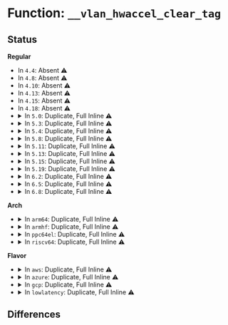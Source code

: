 # Function: <code>__vlan_hwaccel_clear_tag</code>

## Status
<b>Regular</b>
<ul>
<li>
In <code>4.4</code>: Absent ⚠️
</li>
<li>
In <code>4.8</code>: Absent ⚠️
</li>
<li>
In <code>4.10</code>: Absent ⚠️
</li>
<li>
In <code>4.13</code>: Absent ⚠️
</li>
<li>
In <code>4.15</code>: Absent ⚠️
</li>
<li>
In <code>4.18</code>: Absent ⚠️
</li>
<li>
<details>
<summary>In <code>5.0</code>: Duplicate, Full Inline ⚠️</summary>

**Collision:** Static Duplication

**Inline:** Full

**Transformation:** False

**Instances:**

```
In net/core/skbuff.c (ffffffff818a1ea5)
Location: include/linux/if_vlan.h:481
Inline: True
Inline callers:
  - net/core/skbuff.c:skb_vlan_pop
```
```
In net/core/dev.c (ffffffff818b617d)
Location: include/linux/if_vlan.h:481
Inline: True
Inline callers:
  - net/core/dev.c:__netif_receive_skb_core
  - net/core/dev.c:validate_xmit_skb
```
```
In net/core/netpoll.c (ffffffff818e7fee)
Location: include/linux/if_vlan.h:481
Inline: True
Inline callers:
  - net/core/netpoll.c:netpoll_start_xmit
```
```
In net/ipv4/ip_tunnel_core.c (ffffffff8196bce0)
Location: include/linux/if_vlan.h:481
Inline: True
Inline callers:
  - net/ipv4/ip_tunnel_core.c:__iptunnel_pull_header
```
```
In net/8021q/vlan_core.c (ffffffff819ec852)
Location: include/linux/if_vlan.h:481
Inline: True
Inline callers:
  - net/8021q/vlan_core.c:vlan_do_receive
```
</details>
</li>
<li>
<details>
<summary>In <code>5.3</code>: Duplicate, Full Inline ⚠️</summary>

**Collision:** Static Duplication

**Inline:** Full

**Transformation:** False

**Instances:**

```
In net/core/skbuff.c (ffffffff818ec885)
Location: include/linux/if_vlan.h:476
Inline: True
Inline callers:
  - net/core/skbuff.c:skb_vlan_pop
```
```
In net/core/dev.c (ffffffff819025ce)
Location: include/linux/if_vlan.h:476
Inline: True
Inline callers:
  - net/core/dev.c:__netif_receive_skb_core
  - net/core/dev.c:__netif_receive_skb_core
  - net/core/dev.c:validate_xmit_skb
```
```
In net/core/netpoll.c (ffffffff8193795f)
Location: include/linux/if_vlan.h:476
Inline: True
Inline callers:
  - net/core/netpoll.c:netpoll_start_xmit
```
```
In net/ipv4/ip_tunnel_core.c (ffffffff819d2a30)
Location: include/linux/if_vlan.h:476
Inline: True
Inline callers:
  - net/ipv4/ip_tunnel_core.c:__iptunnel_pull_header
```
```
In net/8021q/vlan_core.c (ffffffff81a5ba02)
Location: include/linux/if_vlan.h:476
Inline: True
Inline callers:
  - net/8021q/vlan_core.c:vlan_do_receive
```
</details>
</li>
<li>
<details>
<summary>In <code>5.4</code>: Duplicate, Full Inline ⚠️</summary>

**Collision:** Static Duplication

**Inline:** Full

**Transformation:** False

**Instances:**

```
In net/core/skbuff.c (ffffffff8191e9b5)
Location: include/linux/if_vlan.h:465
Inline: True
Inline callers:
  - net/core/skbuff.c:skb_vlan_pop
```
```
In net/core/dev.c (ffffffff8193480e)
Location: include/linux/if_vlan.h:465
Inline: True
Inline callers:
  - net/core/dev.c:__netif_receive_skb_core
  - net/core/dev.c:__netif_receive_skb_core
  - net/core/dev.c:validate_xmit_skb
```
```
In net/core/netpoll.c (ffffffff8196a81f)
Location: include/linux/if_vlan.h:465
Inline: True
Inline callers:
  - net/core/netpoll.c:netpoll_start_xmit
```
```
In net/ipv4/ip_tunnel_core.c (ffffffff81a095a0)
Location: include/linux/if_vlan.h:465
Inline: True
Inline callers:
  - net/ipv4/ip_tunnel_core.c:__iptunnel_pull_header
```
```
In net/8021q/vlan_core.c (ffffffff81a92632)
Location: include/linux/if_vlan.h:465
Inline: True
Inline callers:
  - net/8021q/vlan_core.c:vlan_do_receive
```
</details>
</li>
<li>
<details>
<summary>In <code>5.8</code>: Duplicate, Full Inline ⚠️</summary>

**Collision:** Static Duplication

**Inline:** Full

**Transformation:** False

**Instances:**

```
In net/core/skbuff.c (ffffffff819f1235)
Location: include/linux/if_vlan.h:467
Inline: True
Inline callers:
  - net/core/skbuff.c:skb_vlan_pop
```
```
In net/core/dev.c (ffffffff81a012cb)
Location: include/linux/if_vlan.h:467
Inline: True
Inline callers:
  - net/core/dev.c:napi_reuse_skb
  - net/core/dev.c:__netif_receive_skb_core
  - net/core/dev.c:__netif_receive_skb_core
  - net/core/dev.c:validate_xmit_vlan
```
```
In net/core/netpoll.c (ffffffff81a3df1f)
Location: include/linux/if_vlan.h:467
Inline: True
Inline callers:
  - net/core/netpoll.c:netpoll_start_xmit
```
```
In net/ipv4/ip_tunnel_core.c (ffffffff81af8ec0)
Location: include/linux/if_vlan.h:467
Inline: True
Inline callers:
  - net/ipv4/ip_tunnel_core.c:__iptunnel_pull_header
```
```
In net/8021q/vlan_core.c (ffffffff81b8dae2)
Location: include/linux/if_vlan.h:467
Inline: True
Inline callers:
  - net/8021q/vlan_core.c:vlan_do_receive
```
</details>
</li>
<li>
<details>
<summary>In <code>5.11</code>: Duplicate, Full Inline ⚠️</summary>

**Collision:** Static Duplication

**Inline:** Full

**Transformation:** False

**Instances:**

```
In net/core/skbuff.c (ffffffff819f11bd)
Location: include/linux/if_vlan.h:467
Inline: True
Inline callers:
  - net/core/skbuff.c:skb_vlan_pop
```
```
In net/core/dev.c (ffffffff81a01abb)
Location: include/linux/if_vlan.h:467
Inline: True
Inline callers:
  - net/core/dev.c:napi_reuse_skb
  - net/core/dev.c:__netif_receive_skb_core
  - net/core/dev.c:__netif_receive_skb_core
  - net/core/dev.c:validate_xmit_vlan
```
```
In net/core/netpoll.c (ffffffff81a40c41)
Location: include/linux/if_vlan.h:467
Inline: True
Inline callers:
  - net/core/netpoll.c:netpoll_start_xmit
```
```
In net/sched/sch_frag.c (ffffffff81a6f440)
Location: include/linux/if_vlan.h:467
Inline: True
Inline callers:
  - net/sched/sch_frag.c:sch_frag_xmit
```
```
In net/ipv4/ip_tunnel_core.c (ffffffff81b06eb0)
Location: include/linux/if_vlan.h:467
Inline: True
Inline callers:
  - net/ipv4/ip_tunnel_core.c:__iptunnel_pull_header
```
```
In net/8021q/vlan_core.c (ffffffff81b9d798)
Location: include/linux/if_vlan.h:467
Inline: True
Inline callers:
  - net/8021q/vlan_core.c:vlan_do_receive
```
</details>
</li>
<li>
<details>
<summary>In <code>5.13</code>: Duplicate, Full Inline ⚠️</summary>

**Collision:** Static Duplication

**Inline:** Full

**Transformation:** False

**Instances:**

```
In net/core/skbuff.c (ffffffff819d6465)
Location: include/linux/if_vlan.h:467
Inline: True
Inline callers:
  - net/core/skbuff.c:skb_vlan_pop
```
```
In net/core/dev.c (ffffffff819e8a6b)
Location: include/linux/if_vlan.h:467
Inline: True
Inline callers:
  - net/core/dev.c:napi_reuse_skb
  - net/core/dev.c:validate_xmit_vlan
```
```
In net/core/netpoll.c (ffffffff81a258ff)
Location: include/linux/if_vlan.h:467
Inline: True
Inline callers:
  - net/core/netpoll.c:netpoll_start_xmit
```
```
In net/sched/sch_frag.c (0)
Location: include/linux/if_vlan.h:467
Inline: True
```
```
In net/ipv4/ip_tunnel_core.c (ffffffff81af2608)
Location: include/linux/if_vlan.h:467
Inline: True
Inline callers:
  - net/ipv4/ip_tunnel_core.c:__iptunnel_pull_header
```
```
In net/8021q/vlan_core.c (ffffffff81b8c8a7)
Location: include/linux/if_vlan.h:467
Inline: True
Inline callers:
  - net/8021q/vlan_core.c:vlan_do_receive
```
</details>
</li>
<li>
<details>
<summary>In <code>5.15</code>: Duplicate, Full Inline ⚠️</summary>

**Collision:** Static Duplication

**Inline:** Full

**Transformation:** False

**Instances:**

```
In net/core/skbuff.c (ffffffff81a86ab5)
Location: include/linux/if_vlan.h:467
Inline: True
Inline callers:
  - net/core/skbuff.c:skb_vlan_pop
```
```
In net/core/dev.c (ffffffff81a9620b)
Location: include/linux/if_vlan.h:467
Inline: True
Inline callers:
  - net/core/dev.c:napi_reuse_skb
  - net/core/dev.c:validate_xmit_vlan
```
```
In net/core/netpoll.c (ffffffff81ada63f)
Location: include/linux/if_vlan.h:467
Inline: True
Inline callers:
  - net/core/netpoll.c:netpoll_start_xmit
```
```
In net/sched/sch_frag.c (0)
Location: include/linux/if_vlan.h:467
Inline: True
```
```
In net/ipv4/ip_tunnel_core.c (ffffffff81bb2b18)
Location: include/linux/if_vlan.h:467
Inline: True
Inline callers:
  - net/ipv4/ip_tunnel_core.c:__iptunnel_pull_header
```
```
In net/8021q/vlan_core.c (ffffffff81c58c67)
Location: include/linux/if_vlan.h:467
Inline: True
Inline callers:
  - net/8021q/vlan_core.c:vlan_do_receive
```
</details>
</li>
<li>
<details>
<summary>In <code>5.19</code>: Duplicate, Full Inline ⚠️</summary>

**Collision:** Static Duplication

**Inline:** Full

**Transformation:** False

**Instances:**

```
In net/core/skbuff.c (ffffffff81bfc1fb)
Location: include/linux/if_vlan.h:472
Inline: True
Inline callers:
  - net/core/skbuff.c:skb_vlan_pop
```
```
In net/core/dev.c (ffffffff81c18f23)
Location: include/linux/if_vlan.h:472
Inline: True
Inline callers:
  - net/core/dev.c:validate_xmit_skb
```
```
In net/core/gro.c (ffffffff81c53796)
Location: include/linux/if_vlan.h:472
Inline: True
Inline callers:
  - net/core/gro.c:napi_reuse_skb
```
```
In net/core/netpoll.c (ffffffff81c5bdb5)
Location: include/linux/if_vlan.h:472
Inline: True
Inline callers:
  - net/core/netpoll.c:netpoll_start_xmit
```
```
In net/sched/sch_frag.c (ffffffff81c97e28)
Location: include/linux/if_vlan.h:472
Inline: True
Inline callers:
  - net/sched/sch_frag.c:sch_frag_xmit
```
```
In net/ipv4/ip_tunnel_core.c (ffffffff81d462d8)
Location: include/linux/if_vlan.h:472
Inline: True
Inline callers:
  - net/ipv4/ip_tunnel_core.c:__iptunnel_pull_header
```
```
In net/8021q/vlan_core.c (ffffffff81dfa35b)
Location: include/linux/if_vlan.h:472
Inline: True
Inline callers:
  - net/8021q/vlan_core.c:vlan_do_receive
```
</details>
</li>
<li>
<details>
<summary>In <code>6.2</code>: Duplicate, Full Inline ⚠️</summary>

**Collision:** Static Duplication

**Inline:** Full

**Transformation:** False

**Instances:**

```
In net/core/skbuff.c (ffffffff81dab0ca)
Location: include/linux/if_vlan.h:472
Inline: True
Inline callers:
  - net/core/skbuff.c:skb_vlan_pop
```
```
In net/core/dev.c (ffffffff81dc9ef4)
Location: include/linux/if_vlan.h:472
Inline: True
Inline callers:
  - net/core/dev.c:validate_xmit_skb
```
```
In net/core/gro.c (ffffffff81e08e5b)
Location: include/linux/if_vlan.h:472
Inline: True
Inline callers:
  - net/core/gro.c:napi_reuse_skb
```
```
In net/core/netpoll.c (ffffffff81e1220f)
Location: include/linux/if_vlan.h:472
Inline: True
Inline callers:
  - net/core/netpoll.c:netpoll_start_xmit
```
```
In net/sched/sch_frag.c (ffffffff81e53dfe)
Location: include/linux/if_vlan.h:472
Inline: True
Inline callers:
  - net/sched/sch_frag.c:sch_frag_xmit
```
```
In net/ipv4/ip_tunnel_core.c (ffffffff81f0f6c8)
Location: include/linux/if_vlan.h:472
Inline: True
Inline callers:
  - net/ipv4/ip_tunnel_core.c:__iptunnel_pull_header
```
```
In net/8021q/vlan_core.c (ffffffff81fcea7e)
Location: include/linux/if_vlan.h:472
Inline: True
Inline callers:
  - net/8021q/vlan_core.c:vlan_do_receive
```
</details>
</li>
<li>
<details>
<summary>In <code>6.5</code>: Duplicate, Full Inline ⚠️</summary>

**Collision:** Static Duplication

**Inline:** Full

**Transformation:** False

**Instances:**

```
In net/core/skbuff.c (ffffffff81e1abca)
Location: include/linux/if_vlan.h:481
Inline: True
Inline callers:
  - net/core/skbuff.c:skb_vlan_pop
```
```
In net/core/dev.c (ffffffff81e3aa84)
Location: include/linux/if_vlan.h:481
Inline: True
Inline callers:
  - net/core/dev.c:validate_xmit_skb
```
```
In net/core/gro.c (ffffffff81e7b57b)
Location: include/linux/if_vlan.h:481
Inline: True
Inline callers:
  - net/core/gro.c:napi_reuse_skb
```
```
In net/core/netpoll.c (ffffffff81e85a4f)
Location: include/linux/if_vlan.h:481
Inline: True
Inline callers:
  - net/core/netpoll.c:netpoll_start_xmit
```
```
In net/sched/sch_frag.c (ffffffff81eaf678)
Location: include/linux/if_vlan.h:481
Inline: True
Inline callers:
  - net/sched/sch_frag.c:sch_frag_xmit
```
```
In net/ipv4/ip_tunnel_core.c (ffffffff81f6f3b8)
Location: include/linux/if_vlan.h:481
Inline: True
Inline callers:
  - net/ipv4/ip_tunnel_core.c:__iptunnel_pull_header
```
```
In net/8021q/vlan_core.c (ffffffff8204a3e6)
Location: include/linux/if_vlan.h:481
Inline: True
Inline callers:
  - net/8021q/vlan_core.c:vlan_do_receive
```
</details>
</li>
<li>
<details>
<summary>In <code>6.8</code>: Duplicate, Full Inline ⚠️</summary>

**Collision:** Static Duplication

**Inline:** Full

**Transformation:** False

**Instances:**

```
In net/core/skbuff.c (ffffffff81ed826a)
Location: include/linux/if_vlan.h:481
Inline: True
Inline callers:
  - net/core/skbuff.c:skb_vlan_pop
```
```
In net/core/dev.c (ffffffff81ef8e34)
Location: include/linux/if_vlan.h:481
Inline: True
Inline callers:
  - net/core/dev.c:validate_xmit_skb
```
```
In net/core/gro.c (ffffffff81f3b80b)
Location: include/linux/if_vlan.h:481
Inline: True
Inline callers:
  - net/core/gro.c:napi_reuse_skb
```
```
In net/core/netpoll.c (ffffffff81f4797f)
Location: include/linux/if_vlan.h:481
Inline: True
Inline callers:
  - net/core/netpoll.c:netpoll_start_xmit
```
```
In net/sched/sch_frag.c (ffffffff81f720f8)
Location: include/linux/if_vlan.h:481
Inline: True
Inline callers:
  - net/sched/sch_frag.c:sch_frag_xmit
```
```
In net/ipv4/ip_tunnel_core.c (ffffffff82035ae8)
Location: include/linux/if_vlan.h:481
Inline: True
Inline callers:
  - net/ipv4/ip_tunnel_core.c:__iptunnel_pull_header
```
```
In net/8021q/vlan_core.c (ffffffff8211c852)
Location: include/linux/if_vlan.h:481
Inline: True
Inline callers:
  - net/8021q/vlan_core.c:vlan_do_receive
```
</details>
</li>
</ul>
<b>Arch</b>
<ul>
<li>
<details>
<summary>In <code>arm64</code>: Duplicate, Full Inline ⚠️</summary>

**Collision:** Static Duplication

**Inline:** Full

**Transformation:** False

**Instances:**

```
In net/core/skbuff.c (ffff800010bb9178)
Location: include/linux/if_vlan.h:465
Inline: True
Inline callers:
  - net/core/skbuff.c:skb_vlan_pop
```
```
In net/core/dev.c (ffff800010bd2ac8)
Location: include/linux/if_vlan.h:465
Inline: True
Inline callers:
  - net/core/dev.c:__netif_receive_skb_core
  - net/core/dev.c:__netif_receive_skb_core
  - net/core/dev.c:validate_xmit_skb
```
```
In net/core/netpoll.c (ffff800010c10ba8)
Location: include/linux/if_vlan.h:465
Inline: True
Inline callers:
  - net/core/netpoll.c:netpoll_start_xmit
```
```
In net/ipv4/ip_tunnel_core.c (ffff800010cc2940)
Location: include/linux/if_vlan.h:465
Inline: True
Inline callers:
  - net/ipv4/ip_tunnel_core.c:__iptunnel_pull_header
```
```
In net/8021q/vlan_core.c (ffff800010d6038c)
Location: include/linux/if_vlan.h:465
Inline: True
Inline callers:
  - net/8021q/vlan_core.c:vlan_do_receive
```
</details>
</li>
<li>
<details>
<summary>In <code>armhf</code>: Duplicate, Full Inline ⚠️</summary>

**Collision:** Static Duplication

**Inline:** Full

**Transformation:** False

**Instances:**

```
In net/core/skbuff.c (c0cd5c38)
Location: include/linux/if_vlan.h:465
Inline: True
Inline callers:
  - net/core/skbuff.c:skb_vlan_pop
```
```
In net/core/dev.c (c0ce4bc8)
Location: include/linux/if_vlan.h:465
Inline: True
Inline callers:
  - net/core/dev.c:napi_reuse_skb
  - net/core/dev.c:__netif_receive_skb_core
  - net/core/dev.c:__netif_receive_skb_core
  - net/core/dev.c:validate_xmit_skb
```
```
In net/core/netpoll.c (c0d28ae4)
Location: include/linux/if_vlan.h:465
Inline: True
Inline callers:
  - net/core/netpoll.c:netpoll_start_xmit
```
```
In net/ipv4/ip_tunnel_core.c (c0dce1a0)
Location: include/linux/if_vlan.h:465
Inline: True
Inline callers:
  - net/ipv4/ip_tunnel_core.c:__iptunnel_pull_header
```
```
In net/8021q/vlan_core.c (c0e5fe8c)
Location: include/linux/if_vlan.h:465
Inline: True
Inline callers:
  - net/8021q/vlan_core.c:vlan_do_receive
```
</details>
</li>
<li>
<details>
<summary>In <code>ppc64el</code>: Duplicate, Full Inline ⚠️</summary>

**Collision:** Static Duplication

**Inline:** Full

**Transformation:** False

**Instances:**

```
In net/core/skbuff.c (c000000000c916ac)
Location: include/linux/if_vlan.h:465
Inline: True
Inline callers:
  - net/core/skbuff.c:skb_vlan_pop
```
```
In net/core/dev.c (c000000000cb1330)
Location: include/linux/if_vlan.h:465
Inline: True
Inline callers:
  - net/core/dev.c:__netif_receive_skb_core
  - net/core/dev.c:__netif_receive_skb_core
  - net/core/dev.c:validate_xmit_skb
```
```
In net/core/netpoll.c (c000000000cfd7b8)
Location: include/linux/if_vlan.h:465
Inline: True
Inline callers:
  - net/core/netpoll.c:netpoll_start_xmit
```
```
In net/ipv4/ip_tunnel_core.c (c000000000dde1b0)
Location: include/linux/if_vlan.h:465
Inline: True
Inline callers:
  - net/ipv4/ip_tunnel_core.c:__iptunnel_pull_header
```
```
In net/8021q/vlan_core.c (c000000000e9b3a4)
Location: include/linux/if_vlan.h:465
Inline: True
Inline callers:
  - net/8021q/vlan_core.c:vlan_do_receive
```
</details>
</li>
<li>
<details>
<summary>In <code>riscv64</code>: Duplicate, Full Inline ⚠️</summary>

**Collision:** Static Duplication

**Inline:** Full

**Transformation:** False

**Instances:**

```
In net/core/skbuff.c (ffffffe000748756)
Location: include/linux/if_vlan.h:465
Inline: True
Inline callers:
  - net/core/skbuff.c:skb_vlan_pop
```
```
In net/core/dev.c (ffffffe00075d17e)
Location: include/linux/if_vlan.h:465
Inline: True
Inline callers:
  - net/core/dev.c:__netif_receive_skb_core
  - net/core/dev.c:__netif_receive_skb_core
  - net/core/dev.c:validate_xmit_skb
```
```
In net/core/netpoll.c (ffffffe00078d2d8)
Location: include/linux/if_vlan.h:465
Inline: True
Inline callers:
  - net/core/netpoll.c:netpoll_start_xmit
```
```
In net/ipv4/ip_tunnel_core.c (ffffffe000817da6)
Location: include/linux/if_vlan.h:465
Inline: True
Inline callers:
  - net/ipv4/ip_tunnel_core.c:__iptunnel_pull_header
```
```
In net/8021q/vlan_core.c (ffffffe0008957e6)
Location: include/linux/if_vlan.h:465
Inline: True
Inline callers:
  - net/8021q/vlan_core.c:vlan_do_receive
```
</details>
</li>
</ul>
<b>Flavor</b>
<ul>
<li>
<details>
<summary>In <code>aws</code>: Duplicate, Full Inline ⚠️</summary>

**Collision:** Static Duplication

**Inline:** Full

**Transformation:** False

**Instances:**

```
In net/core/skbuff.c (ffffffff818be9b5)
Location: include/linux/if_vlan.h:465
Inline: True
Inline callers:
  - net/core/skbuff.c:skb_vlan_pop
```
```
In net/core/dev.c (ffffffff818d480e)
Location: include/linux/if_vlan.h:465
Inline: True
Inline callers:
  - net/core/dev.c:__netif_receive_skb_core
  - net/core/dev.c:__netif_receive_skb_core
  - net/core/dev.c:validate_xmit_skb
```
```
In net/core/netpoll.c (ffffffff8190a7ef)
Location: include/linux/if_vlan.h:465
Inline: True
Inline callers:
  - net/core/netpoll.c:netpoll_start_xmit
```
```
In net/ipv4/ip_tunnel_core.c (ffffffff819a9340)
Location: include/linux/if_vlan.h:465
Inline: True
Inline callers:
  - net/ipv4/ip_tunnel_core.c:__iptunnel_pull_header
```
```
In net/8021q/vlan_core.c (ffffffff81a31cc2)
Location: include/linux/if_vlan.h:465
Inline: True
Inline callers:
  - net/8021q/vlan_core.c:vlan_do_receive
```
</details>
</li>
<li>
<details>
<summary>In <code>azure</code>: Duplicate, Full Inline ⚠️</summary>

**Collision:** Static Duplication

**Inline:** Full

**Transformation:** False

**Instances:**

```
In net/core/skbuff.c (ffffffff818788f5)
Location: include/linux/if_vlan.h:465
Inline: True
Inline callers:
  - net/core/skbuff.c:skb_vlan_pop
```
```
In net/core/dev.c (ffffffff8188e69e)
Location: include/linux/if_vlan.h:465
Inline: True
Inline callers:
  - net/core/dev.c:__netif_receive_skb_core
  - net/core/dev.c:__netif_receive_skb_core
  - net/core/dev.c:validate_xmit_skb
```
```
In net/core/netpoll.c (ffffffff818c483f)
Location: include/linux/if_vlan.h:465
Inline: True
Inline callers:
  - net/core/netpoll.c:netpoll_start_xmit
```
```
In net/ipv4/ip_tunnel_core.c (ffffffff81962e00)
Location: include/linux/if_vlan.h:465
Inline: True
Inline callers:
  - net/ipv4/ip_tunnel_core.c:__iptunnel_pull_header
```
```
In net/8021q/vlan_core.c (ffffffff819eeeb2)
Location: include/linux/if_vlan.h:465
Inline: True
Inline callers:
  - net/8021q/vlan_core.c:vlan_do_receive
```
</details>
</li>
<li>
<details>
<summary>In <code>gcp</code>: Duplicate, Full Inline ⚠️</summary>

**Collision:** Static Duplication

**Inline:** Full

**Transformation:** False

**Instances:**

```
In net/core/skbuff.c (ffffffff8190f9b5)
Location: include/linux/if_vlan.h:465
Inline: True
Inline callers:
  - net/core/skbuff.c:skb_vlan_pop
```
```
In net/core/dev.c (ffffffff8192580e)
Location: include/linux/if_vlan.h:465
Inline: True
Inline callers:
  - net/core/dev.c:__netif_receive_skb_core
  - net/core/dev.c:__netif_receive_skb_core
  - net/core/dev.c:validate_xmit_skb
```
```
In net/core/netpoll.c (ffffffff8195b81f)
Location: include/linux/if_vlan.h:465
Inline: True
Inline callers:
  - net/core/netpoll.c:netpoll_start_xmit
```
```
In net/ipv4/ip_tunnel_core.c (ffffffff81a13be0)
Location: include/linux/if_vlan.h:465
Inline: True
Inline callers:
  - net/ipv4/ip_tunnel_core.c:__iptunnel_pull_header
```
```
In net/8021q/vlan_core.c (ffffffff81a9d872)
Location: include/linux/if_vlan.h:465
Inline: True
Inline callers:
  - net/8021q/vlan_core.c:vlan_do_receive
```
</details>
</li>
<li>
<details>
<summary>In <code>lowlatency</code>: Duplicate, Full Inline ⚠️</summary>

**Collision:** Static Duplication

**Inline:** Full

**Transformation:** False

**Instances:**

```
In net/core/skbuff.c (ffffffff81930ae5)
Location: include/linux/if_vlan.h:465
Inline: True
Inline callers:
  - net/core/skbuff.c:skb_vlan_pop
```
```
In net/core/dev.c (ffffffff81946d17)
Location: include/linux/if_vlan.h:465
Inline: True
Inline callers:
  - net/core/dev.c:__netif_receive_skb_core
  - net/core/dev.c:__netif_receive_skb_core
  - net/core/dev.c:validate_xmit_skb
```
```
In net/core/netpoll.c (ffffffff8197da3f)
Location: include/linux/if_vlan.h:465
Inline: True
Inline callers:
  - net/core/netpoll.c:netpoll_start_xmit
```
```
In net/ipv4/ip_tunnel_core.c (ffffffff81a1e5c0)
Location: include/linux/if_vlan.h:465
Inline: True
Inline callers:
  - net/ipv4/ip_tunnel_core.c:__iptunnel_pull_header
```
```
In net/8021q/vlan_core.c (ffffffff81aa9a72)
Location: include/linux/if_vlan.h:465
Inline: True
Inline callers:
  - net/8021q/vlan_core.c:vlan_do_receive
```
</details>
</li>
</ul>

## Differences
